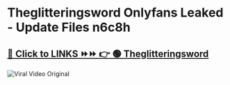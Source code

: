 
 # Theglitteringsword Onlyfans Leaked - Update Files n6c8h

## <h2><a href="https://clipsfans.com/Theglitteringsword&ref=git">🔗 Click to LINKS ⏩⏩ 👉 🟢 Theglitteringsword </a></h2>

<a href="https://clipsfans.com/Theglitteringsword&ref=git" rel="nofollow" data-target="animated-image.originalLink"><img src="https://i.ibb.co.com/xMMVF88/686577567.gif" alt="Viral Video Original" style="max-width: 100%; display: inline-block;" data-target="animated-image.originalImage"></a>

